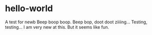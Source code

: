 # hello-world
A test for newb
Beep boop boop. Beep bop, doot doot ziiiing...
Testing, testing...
I am very new at this. But it seems like fun.
